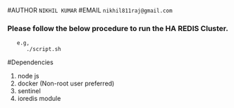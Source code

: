 #AUTHOR `NIKHIL KUMAR`
#EMAIL `nikhil811raj@gmail.com`

### Please follow the below procedure to run the HA REDIS Cluster.
```
   e.g,
      ./script.sh
```
#Dependencies
1. node js
2. docker (Non-root user preferred)
3. sentinel
4. ioredis module
